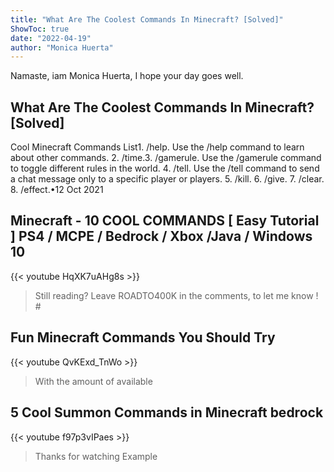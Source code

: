 ```yaml
---
title: "What Are The Coolest Commands In Minecraft? [Solved]"
ShowToc: true 
date: "2022-04-19"
author: "Monica Huerta" 
---
```


Namaste, iam Monica Huerta, I hope your day goes well.
## What Are The Coolest Commands In Minecraft? [Solved]
Cool Minecraft Commands List1. /help. Use the /help command to learn about other commands. 
 2. /time.3. /gamerule. Use the /gamerule command to toggle different rules in the world. 
 4. /tell. Use the /tell command to send a chat message only to a specific player or players. 
 5. /kill. 
 6. /give. 
 7. /clear. 
 8. /effect.•12 Oct 2021

## Minecraft - 10 COOL COMMANDS [ Easy Tutorial ] PS4 / MCPE / Bedrock / Xbox /Java / Windows 10
{{< youtube HqXK7uAHg8s >}}
>Still reading? Leave ROADTO400K in the comments, to let me know ! #

## Fun Minecraft Commands You Should Try
{{< youtube QvKExd_TnWo >}}
>With the amount of available 

## 5 Cool Summon Commands in Minecraft bedrock
{{< youtube f97p3vIPaes >}}
>Thanks for watching Example 

